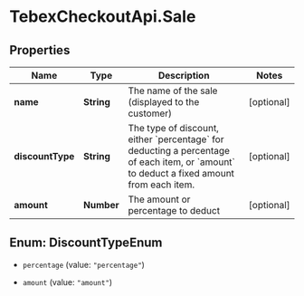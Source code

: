# TebexCheckoutApi.Sale

## Properties

Name | Type | Description | Notes
------------ | ------------- | ------------- | -------------
**name** | **String** | The name of the sale (displayed to the customer) | [optional] 
**discountType** | **String** | The type of discount, either &#x60;percentage&#x60; for deducting a percentage of each item, or &#x60;amount&#x60; to deduct a fixed amount from each item. | [optional] 
**amount** | **Number** | The amount or percentage to deduct | [optional] 



## Enum: DiscountTypeEnum


* `percentage` (value: `"percentage"`)

* `amount` (value: `"amount"`)




